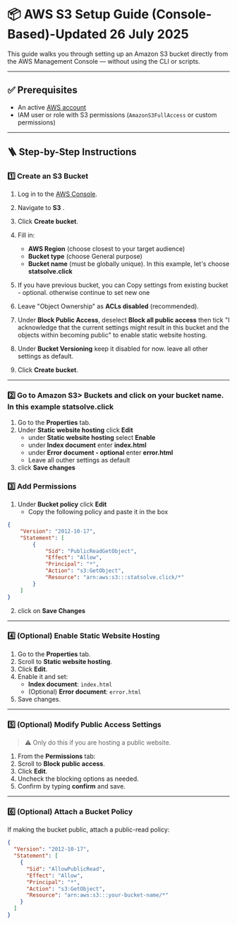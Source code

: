 # 📦 AWS S3 Setup Guide (Console-Based)-Updated 26 July 2025

This guide walks you through setting up an Amazon S3 bucket directly from the AWS Management Console — without using the CLI or scripts.

---

## ✅ Prerequisites

- An active [AWS account](https://aws.amazon.com/)
- IAM user or role with S3 permissions (`AmazonS3FullAccess` or custom permissions)

---

## 🪜 Step-by-Step Instructions

### 1️⃣ Create an S3 Bucket

1. Log in to the [AWS Console](https://console.aws.amazon.com/).
2. Navigate to **S3** .
3. Click **Create bucket**.
4. Fill in:
   - **AWS Region** (choose closest to your target audience)
   - **Bucket type** (choose General purpose)
   - **Bucket name** (must be globally unique). In this example, let's choose **statsolve.click**
5. If you have previous bucket, you can Copy settings from existing bucket - optional. otherwise continue to set new one
   
6. Leave "Object Ownership" as **ACLs disabled** (recommended).
7. Under **Block Public Access**, deselect **Block all public access** then tick "I acknowledge that the current settings might result in this bucket and the objects within becoming public" to enable static website hosting.
8. Under **Bucket Versioning** keep it disabled for now. leave all other settings as default.
9. Click **Create bucket**.

---

### 2️⃣ Go to Amazon S3> Buckets and click on your bucket name. In this example **statsolve.click**

1. Go to the **Properties** tab.
2. Under **Static website hosting** click **Edit**
   - under **Static website hosting** select **Enable**
   - under **Index document** enter **index.html**
   - under **Error document - optional** enter **error.html**
   - Leave all outher settings as default
3. click **Save changes**



### 3️⃣ Add Permissions

1. Under **Bucket policy** click **Edit**
   - Copy the following policy and paste it in the box
```json
{
    "Version": "2012-10-17",
    "Statement": [
        {
            "Sid": "PublicReadGetObject",
            "Effect": "Allow",
            "Principal": "*",
            "Action": "s3:GetObject",
            "Resource": "arn:aws:s3:::statsolve.click/*"
        }
    ]
}

```

2. click on **Save Changes**


---

### 4️⃣ (Optional) Enable Static Website Hosting

1. Go to the **Properties** tab.
2. Scroll to **Static website hosting**.
3. Click **Edit**.
4. Enable it and set:
   - **Index document**: `index.html`
   - (Optional) **Error document**: `error.html`
5. Save changes.

---

### 5️⃣ (Optional) Modify Public Access Settings

> ⚠️ Only do this if you are hosting a public website.

1. From the **Permissions** tab:
2. Scroll to **Block public access**.
3. Click **Edit**.
4. Uncheck the blocking options as needed.
5. Confirm by typing **confirm** and save.

---

### 6️⃣ (Optional) Attach a Bucket Policy

If making the bucket public, attach a public-read policy:

```json
{
  "Version": "2012-10-17",
  "Statement": [
    {
      "Sid": "AllowPublicRead",
      "Effect": "Allow",
      "Principal": "*",
      "Action": "s3:GetObject",
      "Resource": "arn:aws:s3:::your-bucket-name/*"
    }
  ]
}
